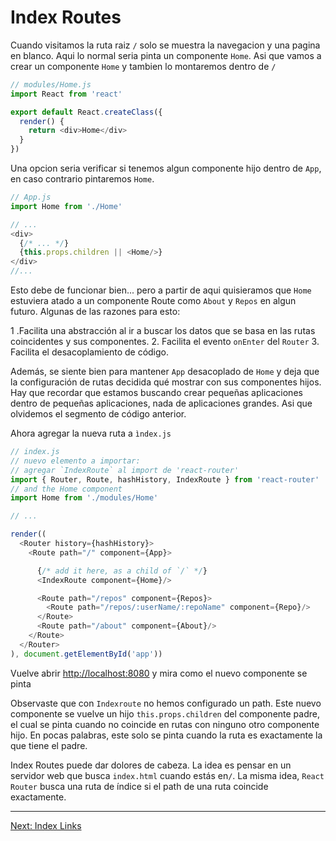 # Index Routes

Cuando visitamos la ruta raiz `/` solo se muestra la navegacion y una pagina en blanco. Aqui lo normal seria pinta un componente `Home`. Asi que vamos a crear un componente `Home` y tambien lo montaremos dentro de `/`

```js
// modules/Home.js
import React from 'react'

export default React.createClass({
  render() {
    return <div>Home</div>
  }
})
```
Una opcion seria verificar si tenemos algun componente hijo dentro de `App`, en caso contrario pintaremos `Home`.

```js
// App.js
import Home from './Home'

// ...
<div>
  {/* ... */}
  {this.props.children || <Home/>}
</div>
//...
```

Esto debe de funcionar bien... pero a partir de aqui quisieramos que `Home` estuviera atado a un componente Route como `About` y `Repos` en algun futuro. Algunas de las razones para esto:

1 .Facilita una abstracción al ir a buscar los datos que se basa en las rutas coincidentes y sus componentes.
2. Facilita el evento `onEnter` del `Router`
3. Facilita el desacoplamiento de código.

Además, se siente bien para mantener `App` desacoplado de `Home` y deja que la configuración de rutas decidida qué mostrar con sus componentes hijos. Hay que recordar que estamos buscando crear pequeñas aplicaciones dentro de pequeñas aplicaciones, nada de aplicaciones grandes. Asi que olvidemos el segmento de código anterior.

Ahora agregar la nueva ruta a `ìndex.js`

```js
// index.js
// nuevo elemento a importar:
// agregar `IndexRoute` al import de 'react-router'
import { Router, Route, hashHistory, IndexRoute } from 'react-router'
// and the Home component
import Home from './modules/Home'

// ...

render((
  <Router history={hashHistory}>
    <Route path="/" component={App}>

      {/* add it here, as a child of `/` */}
      <IndexRoute component={Home}/>

      <Route path="/repos" component={Repos}>
        <Route path="/repos/:userName/:repoName" component={Repo}/>
      </Route>
      <Route path="/about" component={About}/>
    </Route>
  </Router>
), document.getElementById('app'))
```

Vuelve abrir [http://localhost:8080](http://localhost:8080) y mira como el nuevo componente se pinta

Observaste que con `Indexroute` no hemos configurado un path. Este nuevo componente se vuelve un hijo `this.props.children` del componente padre, el cual se pinta cuando no coincide en rutas con ninguno otro componente hijo. En pocas palabras, este solo se pinta cuando la ruta es exactamente la que tiene el padre.

Index Routes puede dar dolores de cabeza. La idea es pensar en un servidor web que busca `index.html` cuando estás en` / `. La misma idea, `React Router` busca una ruta de índice si el path de una ruta coincide exactamente.

---

[Next: Index Links](./08.md)
